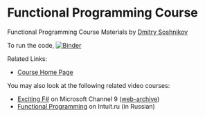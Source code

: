 # Functional Programming Course

Functional Programming Course Materials by [Dmitry Soshnikov](http://soshnikov.com)

To run the code, [![Binder](https://mybinder.org/badge_logo.svg)](https://mybinder.org/v2/gh/igubanov/funcpro/main)

Related Links:
* [Course Home Page](https://soshnikov.com/courses/funcpro/)

You may also look at the following related video courses:
* [Exciting F#](https://channel9.msdn.com/Series/Exciting-introduction-to-functional-programming-in-F-rus) on Microsoft Channel 9 ([web-archive](https://web.archive.org/web/20210127140214/https://channel9.msdn.com/Series/Exciting-introduction-to-functional-programming-in-F-rus))
* [Functional Programming](https://www.intuit.ru/studies/courses/471/327/info) on Intuit.ru (in Russian)

